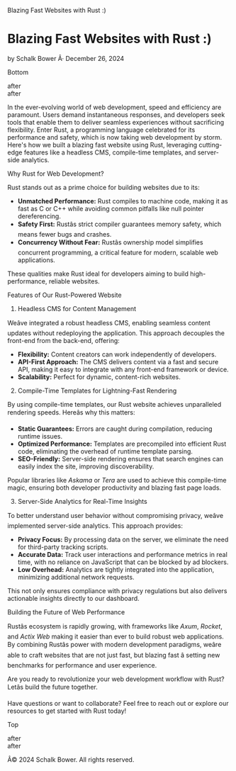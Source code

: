 Blazing Fast Websites with Rust :)

Blazing Fast Websites with Rust :)
==================================

by Schalk Bower Â· December 26, 2024

Bottom

after  
after

In the ever-evolving world of web development, speed and efficiency are paramount. Users demand instantaneous responses, and developers seek tools that enable them to deliver seamless experiences without sacrificing flexibility. Enter Rust, a programming language celebrated for its performance and safety, which is now taking web development by storm. Here's how we built a blazing fast website using Rust, leveraging cutting-edge features like a headless CMS, compile-time templates, and server-side analytics.

Why Rust for Web Development?

Rust stands out as a prime choice for building websites due to its:

* **Unmatched Performance:** Rust compiles to machine code, making it as fast as C or C++ while avoiding common pitfalls like null pointer dereferencing.
* **Safety First:** Rustâs strict compiler guarantees memory safety, which means fewer bugs and crashes.
* **Concurrency Without Fear:** Rustâs ownership model simplifies concurrent programming, a critical feature for modern, scalable web applications.

These qualities make Rust ideal for developers aiming to build high-performance, reliable websites.

Features of Our Rust-Powered Website

1. Headless CMS for Content Management

Weâve integrated a robust headless CMS, enabling seamless content updates without redeploying the application. This approach decouples the front-end from the back-end, offering:

* **Flexibility:** Content creators can work independently of developers.
* **API-First Approach:** The CMS delivers content via a fast and secure API, making it easy to integrate with any front-end framework or device.
* **Scalability:** Perfect for dynamic, content-rich websites.

2. Compile-Time Templates for Lightning-Fast Rendering

By using compile-time templates, our Rust website achieves unparalleled rendering speeds. Hereâs why this matters:

* **Static Guarantees:** Errors are caught during compilation, reducing runtime issues.
* **Optimized Performance:** Templates are precompiled into efficient Rust code, eliminating the overhead of runtime template parsing.
* **SEO-Friendly:** Server-side rendering ensures that search engines can easily index the site, improving discoverability.

Popular libraries like *Askama* or *Tera* are used to achieve this compile-time magic, ensuring both developer productivity and blazing fast page loads.

3. Server-Side Analytics for Real-Time Insights

To better understand user behavior without compromising privacy, weâve implemented server-side analytics. This approach provides:

* **Privacy Focus:** By processing data on the server, we eliminate the need for third-party tracking scripts.
* **Accurate Data:** Track user interactions and performance metrics in real time, with no reliance on JavaScript that can be blocked by ad blockers.
* **Low Overhead:** Analytics are tightly integrated into the application, minimizing additional network requests.

This not only ensures compliance with privacy regulations but also delivers actionable insights directly to our dashboard.

Building the Future of Web Performance

Rustâs ecosystem is rapidly growing, with frameworks like *Axum*, *Rocket*, and *Actix Web* making it easier than ever to build robust web applications. By combining Rustâs power with modern development paradigms, weâre able to craft websites that are not just fast, but blazing fast â setting new benchmarks for performance and user experience.

Are you ready to revolutionize your web development workflow with Rust? Letâs build the future together.

Have questions or want to collaborate? Feel free to reach out or explore our resources to get started with Rust today!

Top

after  
after

Â© 2024 Schalk Bower. All rights reserved.